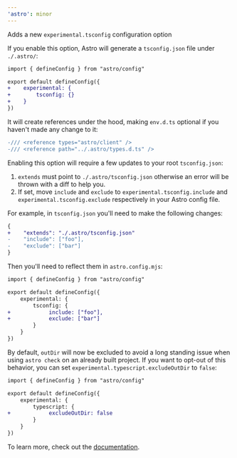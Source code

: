 ```yaml
---
'astro': minor
---
```


Adds a new `experimental.tsconfig` configuration option

If you enable this option, Astro will generate a `tsconfig.json` file under `./.astro/`:

```diff
import { defineConfig } from "astro/config"

export default defineConfig({
+    experimental: {
+        tsconfig: {}
+    }
})
```

It will create references under the hood, making `env.d.ts` optional if you haven't made any change to it:

```diff
-/// <reference types="astro/client" />
-/// <reference path="../.astro/types.d.ts" />
```

Enabling this option will require a few updates to your root `tsconfig.json`:

1. `extends` must point to `./.astro/tsconfig.json` otherwise an error will be thrown with a diff to help you.
2. If set, move `include` and `exclude` to `experimental.tsconfig.include` and `experimental.tsconfig.exclude` respectively in your Astro config file.

For example, in `tsconfig.json` you'll need to make the following changes:

```diff
{
+    "extends": "./.astro/tsconfig.json"
-    "include": ["foo"],
-    "exclude": ["bar"]
}
```

Then you'll need to reflect them in `astro.config.mjs`:

```diff
import { defineConfig } from "astro/config"

export default defineConfig({
    experimental: {
        tsconfig: {
+            include: ["foo"],
+            exclude: ["bar"]
        }
    }
})
```

By default, `outDir` will now be excluded to avoid a long standing issue when using `astro check` on an already built project. If you want to opt-out of this behavior, you can set `experimental.typescript.excludeOutDir` to `false`:

```diff
import { defineConfig } from "astro/config"

export default defineConfig({
    experimental: {
        typescript: {
+            excludeOutDir: false
        }
    }
})
```

To learn more, check out the [documentation](https://docs.astro.build/en/reference/configuration-reference/#experimentaltypescript).